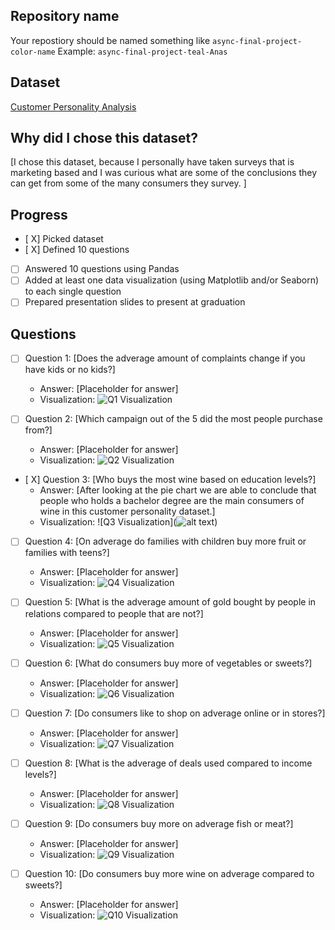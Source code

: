 ## Repository name
Your repostiory should be named something like `async-final-project-color-name`
Example: `async-final-project-teal-Anas`

## Dataset
[Customer Personality Analysis](https://www.kaggle.com/datasets/imakash3011/customer-personality-analysis)

## Why did I chose this dataset?

[I chose this dataset, because I personally have taken surveys that is marketing based and I was curious what are some of the conclusions they can get from some of the many consumers they survey. ]

## Progress
- [ X] Picked dataset
- [ X] Defined 10 questions
- [ ] Answered 10 questions using Pandas
- [ ] Added at least one data visualization (using Matplotlib and/or Seaborn) to each single question
- [ ] Prepared presentation slides to present at graduation

## Questions
- [ ] Question 1: [Does the adverage amount of complaints change if you have kids or no kids?]
  - Answer: [Placeholder for answer]
  - Visualization: ![Q1 Visualization](https://example.com/path-to-image-1.png)

- [ ] Question 2: [Which campaign out of the 5 did the most people purchase from?]
  - Answer: [Placeholder for answer]
  - Visualization: ![Q2 Visualization](https://example.com/path-to-image-2.png)

- [ X] Question 3: [Who buys the most wine based on education levels?]
  - Answer: [After looking at the pie chart we are able to conclude that people who holds a bachelor degree are the main consumers of wine in this customer personality dataset.]
  - Visualization: ![Q3 Visualization](![alt text](image-2.png))

- [ ] Question 4: [On adverage do families with children buy more fruit or families with teens?]
  - Answer: [Placeholder for answer]
  - Visualization: ![Q4 Visualization](https://example.com/path-to-image-4.png)

- [ ] Question 5: [What is the adverage amount of gold bought by people in relations compared to people that are not?]
  - Answer: [Placeholder for answer]
  - Visualization: ![Q5 Visualization](https://example.com/path-to-image-5.png)

- [ ] Question 6: [What do consumers buy more of vegetables or sweets?]
  - Answer: [Placeholder for answer]
  - Visualization: ![Q6 Visualization](https://example.com/path-to-image-6.png)

- [ ] Question 7: [Do consumers like to shop on adverage online or in stores?]
  - Answer: [Placeholder for answer]
  - Visualization: ![Q7 Visualization](https://example.com/path-to-image-7.png)

- [ ] Question 8: [What is the adverage of deals used compared to income levels?]
  - Answer: [Placeholder for answer]
  - Visualization: ![Q8 Visualization](https://example.com/path-to-image-8.png)

- [ ] Question 9: [Do consumers buy more on adverage fish or meat?]
  - Answer: [Placeholder for answer]
  - Visualization: ![Q9 Visualization](https://example.com/path-to-image-9.png)

- [ ] Question 10: [Do consumers buy more wine on adverage compared to sweets?]
  - Answer: [Placeholder for answer]
  - Visualization: ![Q10 Visualization](https://example.com/path-to-image-10.png)
